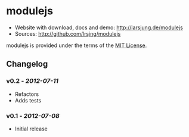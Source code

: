 # modulejs

* Website with download, docs and demo: <http://larsjung.de/modulejs>
* Sources: <http://github.com/lrsjng/modulejs>

modulejs is provided under the terms of the [MIT License](http://github.com/lrsjng/modulejs/blob/master/LICENSE.txt).


## Changelog


### v0.2 - *2012-07-11*

* Refactors
* Adds tests


### v0.1 - *2012-07-08*

* Initial release
